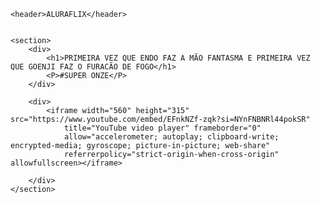 


<html lang="pt-br">

<head>
    <link rel="stylesheet" href="styles.css" />
    <title>Nycolas alessandro</title>
</head>

<body>

    <header>ALURAFLIX</header>


    <section>
        <div>
            <h1>PRIMEIRA VEZ QUE ENDO FAZ A MÃO FANTASMA E PRIMEIRA VEZ QUE GOENJI FAZ O FURACÃO DE FOGO</h1>
            <P>#SUPER ONZE</P>
        </div>

        <div>
            <iframe width="560" height="315" src="https://www.youtube.com/embed/EFnkNZf-zqk?si=NYnFNBNRl44pokSR"
                title="YouTube video player" frameborder="0"
                allow="accelerometer; autoplay; clipboard-write; encrypted-media; gyroscope; picture-in-picture; web-share"
                referrerpolicy="strict-origin-when-cross-origin" allowfullscreen></iframe>

        </div>
    </section>


</body>

</html>
